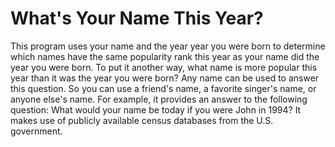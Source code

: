 # What's Your Name This Year?
This program uses your name and the year year you were born to determine which names have the same popularity rank this year as your name did the year you were born. To put it another way, what name is more popular this year than it was the year you were born? Any name can be used to answer this question. So you can use a friend's name, a favorite singer's name, or anyone else's name. For example, it provides an answer to the following question: What would your name be today if you were John in 1994? It makes use of publicly available census databases from the U.S. government.
